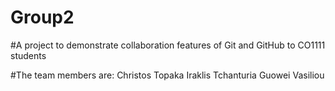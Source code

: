 # Group2
#A project to demonstrate collaboration features of Git and GitHub to CO1111 students

#The team members are:
Christos Topaka
Iraklis Tchanturia
Guowei Vasiliou
